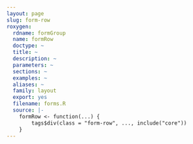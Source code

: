 ```yaml
---
layout: page
slug: form-row
roxygen:
  rdname: formGroup
  name: formRow
  doctype: ~
  title: ~
  description: ~
  parameters: ~
  sections: ~
  examples: ~
  aliases: ~
  family: layout
  export: yes
  filename: forms.R
  source: |-
    formRow <- function(...) {
        tags$div(class = "form-row", ..., include("core"))
    }
---
```


